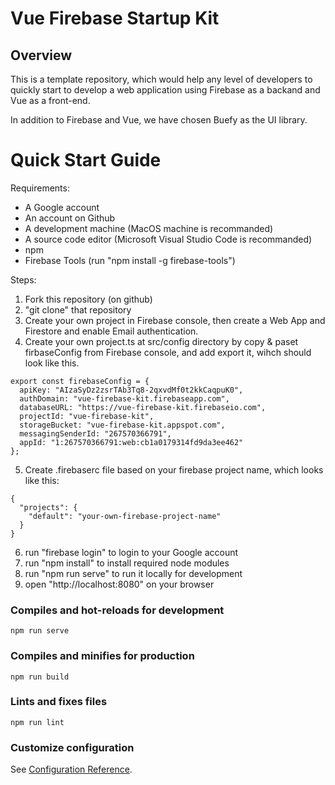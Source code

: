 # Vue Firebase Startup Kit

## Overview

This is a template repository, which would help any level of developers to quickly start to develop a web application using Firebase as a backand and Vue as a front-end. 

In addition to Firebase and Vue, we have chosen Buefy as the UI library. 

# Quick Start Guide

Requirements:
- A Google account
- An account on Github
- A development machine (MacOS machine is recommanded)
- A source code editor (Microsoft Visual Studio Code is recommanded)
- npm
- Firebase Tools (run "npm install -g firebase-tools") 

Steps:
1. Fork this repository (on github)
2. "git clone" that repository 
3. Create your own project in Firebase console, then create a Web App and Firestore and enable Email authentication.
4. Create your own project.ts at src/config directory by copy & paset firbaseConfig from Firebase console, and add export it, wihch should look like this. 

```
export const firebaseConfig = {
  apiKey: "AIzaSyDz2zsrTAb3Tq8-2qxvdMf0t2kkCaqpuK0",
  authDomain: "vue-firebase-kit.firebaseapp.com",
  databaseURL: "https://vue-firebase-kit.firebaseio.com",
  projectId: "vue-firebase-kit",
  storageBucket: "vue-firebase-kit.appspot.com",
  messagingSenderId: "267570366791",
  appId: "1:267570366791:web:cb1a0179314fd9da3ee462"
};
```
5. Create .firebaserc file based on your firebase project name, which looks like this:
```
{
  "projects": {
    "default": "your-own-firebase-project-name"
  }
}
```
6. run "firebase login" to login to your Google account
7. run "npm install" to install required node modules
8. run "npm run serve" to run it locally for development
9. open "http://localhost:8080" on your browser

### Compiles and hot-reloads for development
```
npm run serve
```

### Compiles and minifies for production
```
npm run build
```

### Lints and fixes files
```
npm run lint
```

### Customize configuration
See [Configuration Reference](https://cli.vuejs.org/config/).
